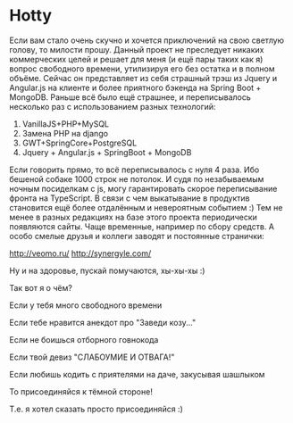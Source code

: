 # Hotty

Если вам стало очень скучно и хочется приключений на свою светлую голову, то милости прошу. Данный проект не преследует никаких коммерческих целей и решает для меня (и ещё пары таких как я) вопрос свободного времени, утилизируя его без остатка и в полном объёме. Сейчас он представляет из себя страшный трэш из Jquery и Angular.js на клиенте и более приятного бэкенда на Spring Boot + MongoDB. Раньше всё было ещё страшнее, и переписывалось несколько раз с использованием разных технологий:

1. VanillaJS+PHP+MySQL
2. Замена PHP на django
3. GWT+SpringCore+PostgreSQL
4. Jquery + Angular.js + SpringBoot + MongoDB

Если говорить прямо, то всё переписывалось с нуля 4 раза. Ибо бешеной собаке 1000 строк не потолок.
И судя по незабываемым ночным посиделкам с js, могу гарантировать скорое переписывание фронта на TypeScript. В связи с чем выкатывание в продуктив становится ещё более отдалённым и невероятным событием :)
Тем не менее в разных редакциях на базе этого проекта периодически появляются сайты. Чаще временные, например по сбору средств. А особо смелые друзья и коллеги заводят и постоянные странички:

http://veomo.ru/
http://synergyle.com/

Ну и на здоровье, пускай помучаются, хы-хы-хы :)

Так вот я о чём?

Если у тебя много свободного времени

Если тебе нравится анекдот про "Заведи козу..."

Если не боишься отборного говнокода

Если твой девиз "СЛАБОУМИЕ И ОТВАГА!"

Если любишь кодить с приятелями на даче, закусывая шашлыком

То присоединяйся к тёмной стороне!

Т.е. я хотел сказать просто присоединяйся :)